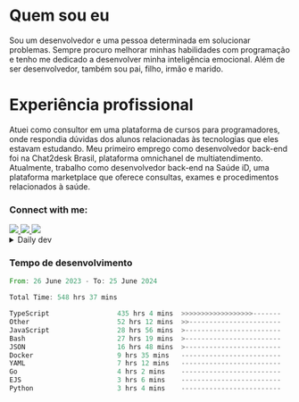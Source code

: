 # Quem sou eu
Sou um desenvolvedor e uma pessoa determinada em solucionar problemas. Sempre procuro melhorar minhas habilidades com programação e tenho me dedicado a desenvolver minha inteligência emocional. Além de ser desenvolvedor, também sou pai, filho, irmão e marido.

# Experiência profissional
Atuei como consultor em uma plataforma de cursos para programadores, onde respondia dúvidas dos alunos relacionadas às tecnologias que eles estavam estudando.
Meu primeiro emprego como desenvolvedor back-end foi na Chat2desk Brasil, plataforma omnichanel de multiatendimento.
Atualmente, trabalho como desenvolvedor back-end na Saúde iD, uma plataforma marketplace que oferece consultas, exames e procedimentos relacionados à saúde.

### Connect with me:
<a href="https://www.linkedin.com/in/theusmoreira" target="_blank" >
<img src="https://img.shields.io/badge/linkedin-%230077B5.svg?&style=for-the-badge&logo=linkedin&logoColor=white ">
</a>
<a href="https://www.instagram.com/matheus.s.moreira/" target="_blank">
<img src="https://img.shields.io/badge/instagram-%23E4405F.svg?&style=for-the-badge&logo=instagram&logoColor=white">
</a>
<a href="mailto:matheussm301@gmail.com"  target="_blank">
<img src="https://img.shields.io/badge/gmail-%23E4405F.svg?&style=for-the-badge&logo=gmail&logoColor=white">
</a>


<details>
  <summary>Daily dev </summary>
<p>
  <a href="https://app.daily.dev/matheussantos"><img src="https://github.com/matheus-santos-moreira/matheus-santos-moreira/blob/master/devcard.svg" width="200" alt="Matheus Santos's Dev Card"/></a>
 </p>
</details>

<h3>Tempo de desenvolvimento</h3>

<!--START_SECTION:waka-->

```rust
From: 26 June 2023 - To: 25 June 2024

Total Time: 548 hrs 37 mins

TypeScript                 435 hrs 4 mins  >>>>>>>>>>>>>>>>>>-------   72.41 %
Other                      52 hrs 12 mins  >>-----------------------   08.69 %
JavaScript                 28 hrs 56 mins  >------------------------   04.82 %
Bash                       27 hrs 19 mins  >------------------------   04.55 %
JSON                       16 hrs 48 mins  >------------------------   02.80 %
Docker                     9 hrs 35 mins   -------------------------   01.60 %
YAML                       7 hrs 12 mins   -------------------------   01.20 %
Go                         4 hrs 2 mins    -------------------------   00.67 %
EJS                        3 hrs 6 mins    -------------------------   00.52 %
Python                     3 hrs 4 mins    -------------------------   00.51 %
```

<!--END_SECTION:waka-->
